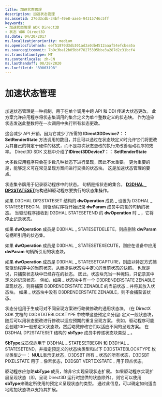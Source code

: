```yaml
---
title: 加速状态管理
description: 加速状态管理
ms.assetid: 276d3cdb-34bf-49e8-aae5-94315746c5ff
keywords:
- 加速状态管理 WDK Direct3D
- 状态 WDK Direct3D
ms.date: 04/20/2017
ms.localizationpriority: medium
ms.openlocfilehash: eef51870d3db301ad2a0db4512aaaf54efcbea5a
ms.sourcegitcommit: 7b9c3ba12b05bbf78275395bbe3a287d2c31bcf4
ms.translationtype: MT
ms.contentlocale: zh-CN
ms.lasthandoff: 08/28/2020
ms.locfileid: "89063198"
---
```

# <a name="accelerated-state-management"></a>加速状态管理


## <span id="ddk_accelerated_state_management_gg"></span><span id="DDK_ACCELERATED_STATE_MANAGEMENT_GG"></span>


加速状态管理是一种机制，用于在单个调用中跨 API 和 DDI 传递大状态更改。 此方案允许应用程序将状态集调用的集合定义为单个整数定义的状态块。 作为渲染状态发送此整数将在一次调用中执行所有状态更改。

这会减少 API 开销，因为它减少了所需的 **IDirect3DDevice7：： SetRenderState** 方法调用的数目，并且可以通过在状态块定义时允许它们将更改为其自己的特定于硬件的格式，而不是每次状态更改的执行来改善驱动程序的效率。 Direct3D SDK 文档中介绍了**IDirect3DDevice7：： SetRenderState**

大多数应用程序只会在少数几种状态下进行呈现，因此不太重要。 更为重要的是，能够定义可在常见呈现方案间进行交换的状态块。 这是加速状态管理的要点。

状态集令牌用于记录驱动程序中的状态。 句柄是指状态的集合。 [**D3DHAL \_ DP2STATESET**](/windows-hardware/drivers/ddi/d3dhal/ns-d3dhal-_d3dhal_dp2stateset)结构通知驱动程序要执行的状态集操作。

如果 D3DHAL DP2STATESET 结构的 **dwOperation** 成员 \_ 设置为 D3DHAL \_ STATESETBEGIN，则驱动程序将开始记录 **dwParam** 成员中包含的句柄的状态。 当驱动程序接收到 D3DHAL STATESETEND 的 **dwOperation** 时 \_ ，它将停止记录状态。

如果 **dwOperation** 成员是 D3DHAL \_ STATESETDELETE，则应删除 **dwParam** 句柄所引用的状态集。

如果 **dwOperation** 成员是 D3DHAL \_ STATESETEXECUTE，则应在设备中应用 **dwParam** 句柄所引用的状态块。

如果 **dwOperation** 成员是 D3DHAL \_ STATESETCAPTURE，则应以特定方式捕获驱动程序中的当前状态，从而提供状态块中定义的当前状态的快照。 也就是说，只捕获状态块中已经存在的状态。 因此，状态块充当一种掩码，只记录其中定义的记录状态。 例如，如果 \_ 状态块中有一个 D3DRENDERSTATE ZENABLE 呈现状态，则将捕获 D3DRENDERSTATE ZENABLE 的当前状态 \_ 并将其放入状态块。 如果 \_ 状态块中没有 D3DRENDERSTATE ZENABLE，则不会捕获该状态。

状态分组用于生成可对不同呈现方案进行略微修改的通用状态块。  (在 DirectX SDK 文档的 D3DSTATEBLOCKTYPE 中枚举这些预定义分组) 定义一般状态块，随后可以用状态更改进行修改以适应预期的重复呈现方案。 例如，驱动程序可能会创建100一般预定义状态块，然后略微修改它们以适应不同的呈现方案。 在 D3DHAL DP2STATESET 结构的 **sbType** 成员中传递状态块类型 \_ 。

**SbType**成员仅适用于 D3DHAL \_ STATESETBEGIN 和 D3DHAL \_ STATESETEND，并指定预定义的状态块类型和以下 D3DSTATEBLOCKTYPE 枚举类型之一： **NULL**表示无状态，D3DSBT 所有 \_ 状态的所有状态，D3DSBT PIXELSTATE 用于 \_ 像素状态，D3DSBT VERTEXSTATE \_ 用于顶点状态。

驱动程序应忽略**sbType** 成员，除非它实现呈现状态扩展。 如果驱动程序实现扩展呈现状态（即，呈现 Direct3D 运行时提供的状态除外），则它可以使用 **sbType**来确定所使用的预定义呈现状态的类型。 通过此信息，可以确定如何适当地附加状态块以支持其扩展。

 

